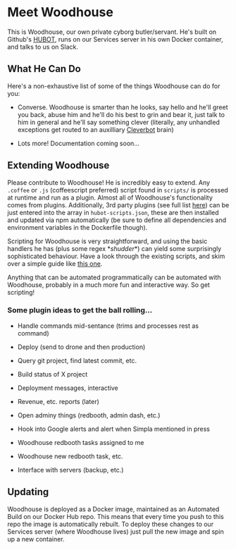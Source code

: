 # Meet Woodhouse

This is Woodhouse, our own private cyborg butler/servant. He's built on Github's [HUBOT](https://hubot.github.com/), runs on our Services server in his own Docker container, and talks to us on Slack.

## What He Can Do
Here's a non-exhaustive list of some of the things Woodhouse can do for you:

- Converse. Woodhouse is smarter than he looks, say hello and he'll greet you back, abuse him and he'll do his best to grin and bear it, just talk to him in general and he'll say something clever (literally, any unhandled exceptions get routed to an auxilliary [Cleverbot](http://cleverbot.com) brain)

- Lots more! Documentation coming soon...

## Extending Woodhouse
Please contribute to Woodhouse! He is incredibly easy to extend. Any ```.coffee``` or ```.js``` (coffeescript preferred) script found in ```scripts/``` is processed at runtime and run as a plugin. Almost all of Woodhouse's functionality comes from plugins. Additionally, 3rd party plugins (see full list [here](http://hubot-script-catalog.herokuapp.com)) can be just entered into the array in ```hubot-scripts.json```, these are then installed and updated via npm automatically (be sure to define all dependencies and environment variables in the Dockerfile though).

Scripting for Woodhouse is very straightforward, and using the basic handlers he has (plus some regex \*_shudder_\*) can yield some surprisingly sophisticated behaviour. Have a look through the existing scripts, and skim over a simple guide like [this one](http://theprogrammingbutler.com/blog/archives/2011/10/28/hubot-scripts-explained/).

Anything that can be automated programmatically can be automated with Woodhouse, probably in a much more fun and interactive way. So get scripting!

### Some plugin ideas to get the ball rolling...

- Handle commands mid-sentance (trims and processes rest as command)

- Deploy (send to drone and then production)

- Query git project, find latest commit, etc.

- Build status of X project

- Deployment messages, interactive

- Revenue, etc. reports (later)

- Open adminy things (redbooth, admin dash, etc.)

- Hook into Google alerts and alert when Simpla mentioned in press

- Woodhouse redbooth tasks assigned to me

- Woodhouse new redbooth task, etc.

- Interface with servers (backup, etc.)


## Updating
Woodhouse is deployed as a Docker image, maintained as an Automated Build on our Docker Hub repo. This means that every time you push to this repo the image is automatically rebuilt. To deploy these changes to our Services server (where Woodhouse lives) just pull the new image and spin up a new container.

